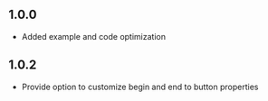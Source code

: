 ## 1.0.0 

- Added example and code optimization

## 1.0.2 

- Provide option to customize begin and end to button properties